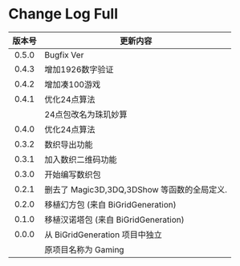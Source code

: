 # Change Log Full

| 版本号 | 更新内容
|:-----:|--------
| 0.5.0 | Bugfix Ver
| 0.4.3 | 增加1926数字验证
| 0.4.2 | 增加凑100游戏
| 0.4.1 | 优化24点算法
|       | 24点包改名为珠玑妙算
| 0.4.0 | 优化24点算法
| 0.3.2 | 数织导出功能
| 0.3.1 | 加入数织二维码功能
| 0.3.0 | 开始编写数织包
| 0.2.1 | 删去了 Magic3D,3DQ,3DShow 等函数的全局定义.
| 0.2.0 | 移植幻方包 (来自 BiGridGeneration)
| 0.1.0 | 移植汉诺塔包 (来自 BiGridGeneration)
| 0.0.0 | 从 BiGridGeneration 项目中独立
|       | 原项目名称为 Gaming